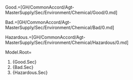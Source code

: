 Good.=[GH/CommonAccord/Agt-MasterSupply/Sec/Environment/Chemical/Good/0.md]

Bad.=[GH/CommonAccord/Agt-MasterSupply/Sec/Environment/Chemical/Bad/0.md]

Hazardous.=[GH/CommonAccord/Agt-MasterSupply/Sec/Environment/Chemical/Hazardous/0.md]

Model.Root=<ol><li>{Good.Sec}<li>{Bad.Sec}<li>{Hazardous.Sec}</ol>
